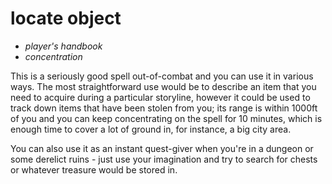 # locate object

- *player's handbook*
- *concentration*

This is a seriously good spell out-of-combat and you can use it in various ways. The most straightforward use would be to describe an item that you need to acquire during a particular storyline, however it could be used to track down items that have been stolen from you; its range is within 1000ft of you and you can keep concentrating on the spell for 10 minutes, which is enough time to cover a lot of ground in, for instance, a big city area.

You can also use it as an instant quest-giver when you're in a dungeon or some derelict ruins - just use your imagination and try to search for chests or whatever treasure would be stored in.
